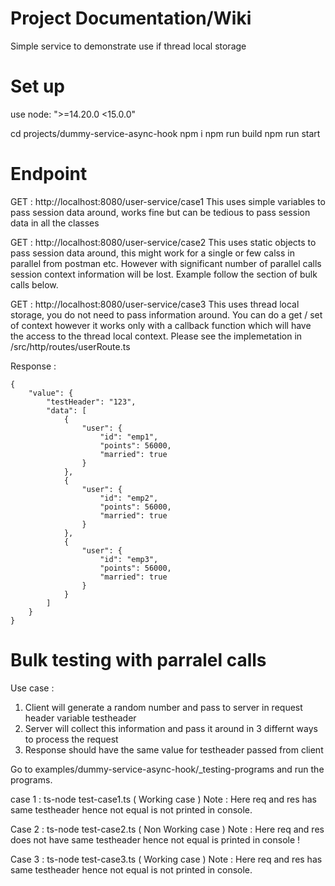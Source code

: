 # Project Documentation/Wiki

Simple service to demonstrate use if thread local storage

# Set up
use node: ">=14.20.0 <15.0.0"

cd projects/dummy-service-async-hook
npm i
npm run build
npm run start

# Endpoint

GET : http://localhost:8080/user-service/case1
This uses simple variables to pass session data around, works fine but can be tedious to pass session data in all the classes

GET : http://localhost:8080/user-service/case2
This uses static objects to pass session data around, this might work for a single or few calss in parallel from postman etc. However with significant number of
parallel calls session context information will be lost. Example follow the section of bulk calls below.

GET : http://localhost:8080/user-service/case3
This uses thread local storage, you do not need to pass information around. You can do a get / set of context however it works only with a callback function which will have
the access to the thread local context. Please see the implemetation in  /src/http/routes/userRoute.ts

Response :
```
{
    "value": {
        "testHeader": "123",
        "data": [
            {
                "user": {
                    "id": "emp1",
                    "points": 56000,
                    "married": true
                }
            },
            {
                "user": {
                    "id": "emp2",
                    "points": 56000,
                    "married": true
                }
            },
            {
                "user": {
                    "id": "emp3",
                    "points": 56000,
                    "married": true
                }
            }
        ]
    }
}
```

# Bulk testing with parralel calls

Use case :
1. Client will generate a random number and pass to server in request header variable testheader
2. Server will collect this information and pass it around in 3 differnt ways to process the request
3. Response should have the same value for testheader passed from client

Go to examples/dummy-service-async-hook/_testing-programs and run the programs.

case 1 : ts-node test-case1.ts ( Working case )
Note : Here req and res has same testheader hence not equal is not printed in console.

Case 2 : ts-node test-case2.ts ( Non Working case )
Note : Here req and res does not have same testheader hence not equal is printed in console !

Case 3 : ts-node test-case3.ts ( Working case )
Note : Here req and res has same testheader hence not equal is not printed in console.

